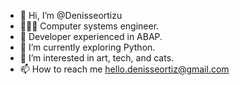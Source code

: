 - 👋 Hi, I’m @Denisseortizu
- 👩🏻‍💻 Computer systems engineer.
- 💼 Developer experienced in ABAP.
- 🌱 I’m currently exploring Python.
- 👀 I’m interested in art, tech, and cats.
- 📫 How to reach me hello.denisseortiz@gmail.com




<!---
Denisseortizu/Denisseortizu is a ✨ special ✨ repository because its `README.md` (this file) appears on your GitHub profile.
You can click the Preview link to take a look at your changes.
--->
